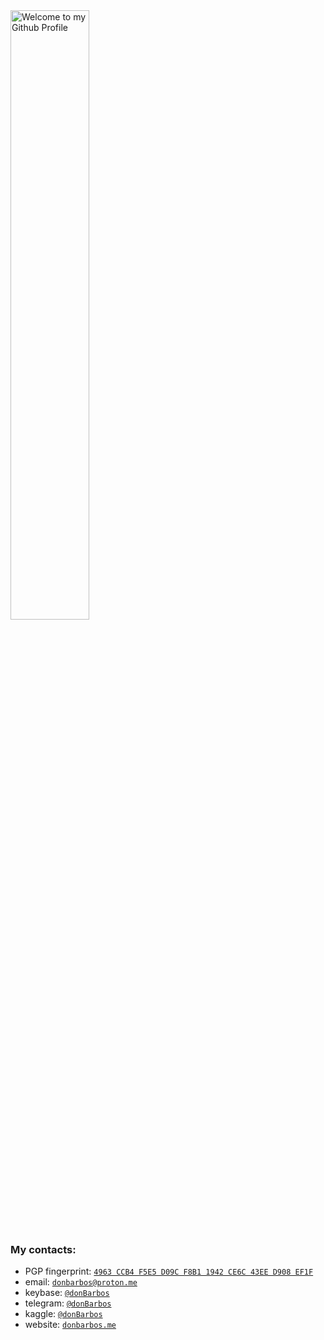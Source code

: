 <div align="left">
  <img src="https://github.com/donBarbos/donBarbos/blob/main/welcome.png" width="50%" style="max-width: 100%;" alt="Welcome to my Github Profile" />
</div>

### My contacts:
<!--- * matrix: `@dontkillkenny:matrix.org` -->
* PGP fingerprint: [`4963 CCB4 F5E5 D09C F8B1 1942 CE6C 43EE D908 EF1F`](https://github.com/donBarbos.gpg)
* email: [`donbarbos@proton.me`](mailto:donbarbos@proton.me)
* keybase: [`@donBarbos`](https://keybase.io/donBarbos)
* telegram: [`@donBarbos`](https://t.me/donBarbos)
* kaggle: [`@donBarbos`](https://www.kaggle.com/donbarbos)
* website: [`donbarbos.me`](https://donbarbos.me/)

<!--- need add github token
### My Stats:
![Anurag's GitHub stats](https://github-readme-stats.vercel.app/api?username=donBarbos&show_icons=true&theme=gruvbox)
-->

<!---
[![Top Langs](https://github-readme-stats.vercel.app/api/top-langs/?username=donBarbos&layout=compact)](https://github.com/anuraghazra/github-readme-stats) 
-->

<!--
**donBarbos/donBarbos** is a ✨ _special_ ✨ repository because its `README.md` (this file) appears on your GitHub profile.

Here are some ideas to get you started:

- 🔭 I’m currently working on ...
- 🌱 I’m currently learning ...
- 👯 I’m looking to collaborate on ...
- 🤔 I’m looking for help with ...
- 💬 Ask me about ...
- 📫 How to reach me: ...
- 😄 Pronouns: ...
- ⚡ Fun fact: ...
-->
